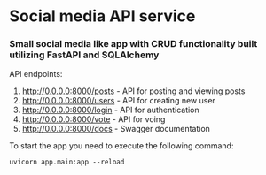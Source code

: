 # Social media API service

### Small social media like app with CRUD functionality built utilizing FastAPI and SQLAlchemy

API endpoints:
1) http://0.0.0.0:8000/posts - API for posting and viewing posts
2) http://0.0.0.0:8000/users - API for creating new user
3) http://0.0.0.0:8000/login - API for authentication
4) http://0.0.0.0:8000/vote - API for voing
5) http://0.0.0.0:8000/docs - Swagger documentation

To start the app you need to execute the following command:
```
uvicorn app.main:app --reload
```